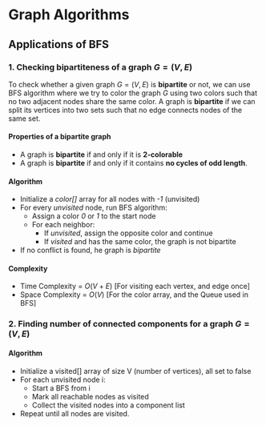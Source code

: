 # Graph Algorithms #













## Applications of BFS ##
### 1. Checking bipartiteness of a graph $G=(V, E)$ ###
To check whether a given graph $G=(V, E)$ is **bipartite** or not, we can use BFS algorithm where we try to color the graph $G$ using two colors such that no two adjacent nodes share the same color. A graph is **bipartite** if we can split its vertices into two sets such that no edge connects nodes of the same set. 

#### Properties of a bipartite graph ####
- A graph is **bipartite** if and only if it is **2-colorable**
- A graph is **bipartite** if and only if it contains **no cycles of odd length**.

#### Algorithm ####
- Initialize a *color[]* array for all nodes with *-1* (unvisited)
- For every *unvisited* node, run BFS algorithm:
  - Assign a color *0* or *1* to the start node
  - For each neighbor:
    - If *unvisited*, assign the opposite color and continue
    - If *visited* and has the same color, the graph is not bipartite
- If no conflict is found, he graph is *bipartite*

#### Complexity ####
- Time Complexity = $O(V+E)$ [For visiting each vertex, and edge once]
- Space Complexity = $O(V)$ [For the color array, and the Queue used in BFS]


### 2. Finding number of connected components for a graph $G=(V, E)$ ###

#### Algorithm ####
- Initialize a visited[] array of size V (number of vertices), all set to false
- For each unvisited node i:
  - Start a BFS from i
  - Mark all reachable nodes as visited
  - Collect the visited nodes into a component list
- Repeat until all nodes are visited.
